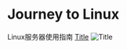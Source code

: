 # Journey to Linux

Linux服务器使用指南
[Title](../Entity-Linking-Docs/docs/index.html) ![Title](../Entity-Linking-Docs/docs/favicon.ico)